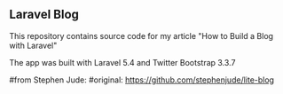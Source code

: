 ## Laravel Blog

This repository contains source code for my article "How to Build a Blog with Laravel"

The app was built with Laravel 5.4 and Twitter Bootstrap 3.3.7

#from Stephen Jude:
#original: https://github.com/stephenjude/lite-blog



